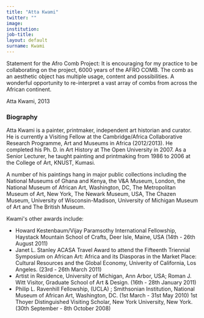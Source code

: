 ```yaml
---
title: "Atta Kwami"
twitter: ""
image:
institution:
job-title:
layout: default
surname: Kwami
---
```

Statement for the Afro Comb Project: It is encouraging for my practice to be collaborating on the project, 6000 years of the AFRO COMB. The comb as an aesthetic object has multiple usage, content and possibilities. A wonderful opportunity to re-interpret a vast array of combs from across the African continent.

Atta Kwami, 2013

### Biography

Atta Kwami is a painter, printmaker, independent art historian and curator. He is currently a Visiting Fellow at the Cambridge/Africa Collaborative Research Programme, Art and Museums in Africa (2012/2013). He completed his Ph. D. in Art History at The Open University in 2007. As a Senior Lecturer, he taught painting and printmaking from 1986 to 2006 at the College of Art, KNUST, Kumasi.

A number of his paintings hang in major public collections including the National Museums of Ghana and Kenya, the V&A Museum, London, the National Museum of African Art, Washington, DC, The Metropolitan Museum of Art, New York, The Newark Museum, USA, The Chazen Museum, University of Wisconsin-Madison, University of Michigan Museum of Art and The British Museum.


Kwami's other awards include:

* Howard Kestenbaum/Vijay Paramsothy International Fellowship, Haystack Mountain School of Crafts, Deer Isle, Maine, USA (14th - 26th August 2011)
* Janet L. Stanley ACASA Travel Award to attend the Fifteenth Triennial Symposium on African Art: Africa and its Diasporas in the Market Place: Cultural Resources and the Global Economy, Univerity of California, Los Angeles. (23rd - 26th March 2011)
* Artist in Residence, University of Michigan, Ann Arbor, USA; Roman J. Witt Visitor, Graduate School of Art & Design. (16th - 28th January 2011)
* Philip L. Ravenhill Fellowship, (UCLA) ; Smithsonian Institution, National Museum of African Art, Washington, DC. (1st March - 31st May 2010) 1st Thoyer Distinguished Visiting Scholar, New York University, New York. (30th September - 8th October 2008)
